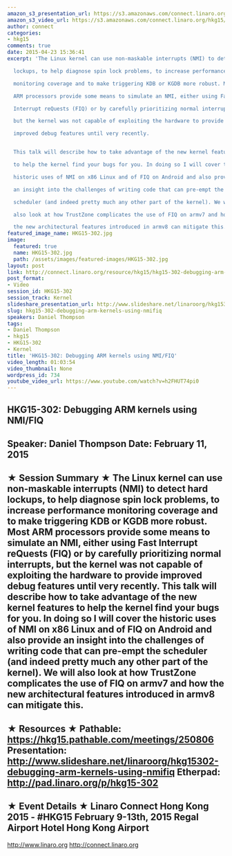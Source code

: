 ```yaml
---
amazon_s3_presentation_url: https://s3.amazonaws.com/connect.linaro.org/hkg15/Videos/02-11-Wednesday/HKG15-302.pdf
amazon_s3_video_url: https://s3.amazonaws.com/connect.linaro.org/hkg15/Videos/02-11-Wednesday/HKG15-302+Debugging+ARM+kernels+using+NMIFIQ.mp4
author: connect
categories:
- hkg15
comments: true
date: 2015-04-23 15:36:41
excerpt: 'The Linux kernel can use non-maskable interrupts (NMI) to detect hard

  lockups, to help diagnose spin lock problems, to increase performance

  monitoring coverage and to make triggering KDB or KGDB more robust. Most

  ARM processors provide some means to simulate an NMI, either using Fast

  Interrupt reQuests (FIQ) or by carefully prioritizing normal interrupts,

  but the kernel was not capable of exploiting the hardware to provide

  improved debug features until very recently.


  This talk will describe how to take advantage of the new kernel features

  to help the kernel find your bugs for you. In doing so I will cover the

  historic uses of NMI on x86 Linux and of FIQ on Android and also provide

  an insight into the challenges of writing code that can pre-empt the

  scheduler (and indeed pretty much any other part of the kernel). We will

  also look at how TrustZone complicates the use of FIQ on armv7 and how

  the new architectural features introduced in armv8 can mitigate this.'
featured_image_name: HKG15-302.jpg
image:
  featured: true
  name: HKG15-302.jpg
  path: /assets/images/featured-images/HKG15-302.jpg
layout: post
link: http://connect.linaro.org/resource/hkg15/hkg15-302-debugging-arm-kernels-using-nmifiq/
post_format:
- Video
session_id: HKG15-302
session_track: Kernel
slideshare_presentation_url: http://www.slideshare.net/linaroorg/hkg15302-debugging-arm-kernels-using-nmifiq
slug: hkg15-302-debugging-arm-kernels-using-nmifiq
speakers: Daniel Thompson
tags:
- Daniel Thompson
- hkg15
- HKG15-302
- Kernel
title: 'HKG15-302: Debugging ARM kernels using NMI/FIQ'
video_length: 01:03:54
video_thumbnail: None
wordpress_id: 734
youtube_video_url: https://www.youtube.com/watch?v=h2FHUT74pi0
---
```


HKG15-302: Debugging ARM kernels using NMI/FIQ 
--------------------------------------------------- 
Speaker: Daniel Thompson 
Date: February 11, 2015 
--------------------------------------------------- 
★ Session Summary ★ 
The Linux kernel can use non-maskable interrupts (NMI) to detect hard lockups, to help diagnose spin lock problems, to increase performance monitoring coverage and to make triggering KDB or KGDB more robust. Most ARM processors provide some means to simulate an NMI, either using Fast Interrupt reQuests (FIQ) or by carefully prioritizing normal interrupts, but the kernel was not capable of exploiting the hardware to provide improved debug features until very recently. This talk will describe how to take advantage of the new kernel features to help the kernel find your bugs for you. In doing so I will cover the historic uses of NMI on x86 Linux and of FIQ on Android and also provide an insight into the challenges of writing code that can pre-empt the scheduler (and indeed pretty much any other part of the kernel). We will also look at how TrustZone complicates the use of FIQ on armv7 and how the new architectural features introduced in armv8 can mitigate this. 
-------------------------------------------------- 
★ Resources ★ 
Pathable: https://hkg15.pathable.com/meetings/250806 
Presentation:  http://www.slideshare.net/linaroorg/hkg15302-debugging-arm-kernels-using-nmifiq
Etherpad: http://pad.linaro.org/p/hkg15-302 
--------------------------------------------------- 
★ Event Details ★ 
Linaro Connect Hong Kong 2015 - #HKG15 
February 9-13th, 2015 
Regal Airport Hotel Hong Kong Airport 
--------------------------------------------------- 
http://www.linaro.org 
http://connect.linaro.org